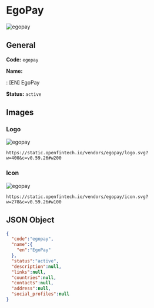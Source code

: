 
# EgoPay 
![egopay](https://static.openfintech.io/vendors/egopay/logo.svg?w=400&c=v0.59.26#w200)  

## General 
 
**Code:** `egopay` 
 
**Name:** 
 
:	[EN] EgoPay 
 
**Status:** `active` 
 

## Images 

### Logo 
 
![egopay](https://static.openfintech.io/vendors/egopay/logo.svg?w=400&c=v0.59.26#w200)  

```
https://static.openfintech.io/vendors/egopay/logo.svg?w=400&c=v0.59.26#w200
```  

### Icon 
 
![egopay](https://static.openfintech.io/vendors/egopay/icon.svg?w=278&c=v0.59.26#w100)  

```
https://static.openfintech.io/vendors/egopay/icon.svg?w=278&c=v0.59.26#w100
```  

## JSON Object 

```json
{
  "code":"egopay",
  "name":{
    "en":"EgoPay"
  },
  "status":"active",
  "description":null,
  "links":null,
  "countries":null,
  "contacts":null,
  "address":null,
  "social_profiles":null
}
```  
